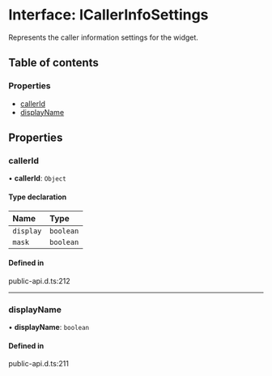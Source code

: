 # Interface: ICallerInfoSettings

Represents the caller information settings for the widget.

## Table of contents

### Properties

- [callerId](ICallerInfoSettings.md#callerid)
- [displayName](ICallerInfoSettings.md#displayname)

## Properties

### callerId

• **callerId**: `Object`

#### Type declaration

| Name | Type |
| :------ | :------ |
| `display` | `boolean` |
| `mask` | `boolean` |

#### Defined in

public-api.d.ts:212

___

### displayName

• **displayName**: `boolean`

#### Defined in

public-api.d.ts:211
